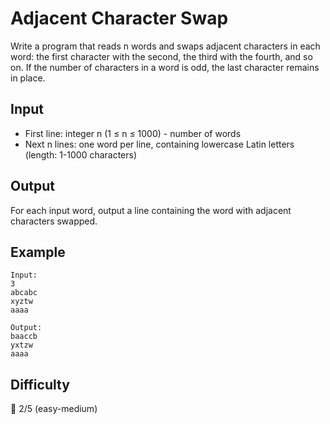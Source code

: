 # Adjacent Character Swap

Write a program that reads n words and swaps adjacent characters in each word: the first character with the second, the third with the fourth, and so on. If the number of characters in a word is odd, the last character remains in place.

## Input
- First line: integer n (1 ≤ n ≤ 1000) - number of words
- Next n lines: one word per line, containing lowercase Latin letters (length: 1-1000 characters)

## Output
For each input word, output a line containing the word with adjacent characters swapped.

## Example
```
Input:
3
abcabc
xyztw
aaaa

Output:
baaccb
yxtzw
aaaa
```

## Difficulty
🌟 2/5 (easy-medium)